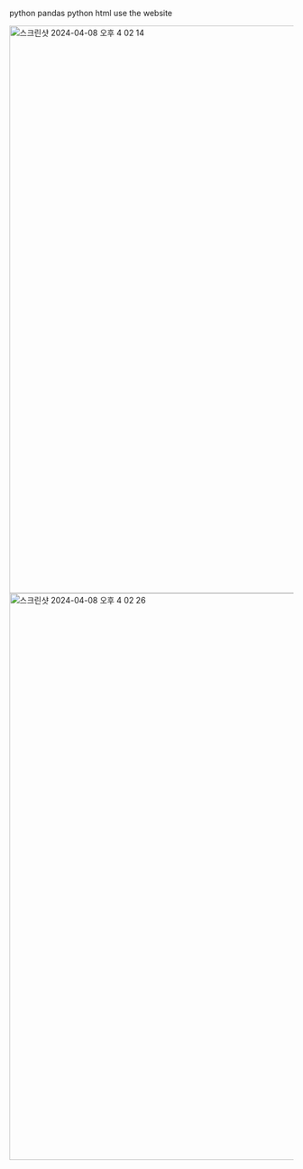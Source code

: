 python pandas 
python
html 
use the website

<img width="1005" alt="스크린샷 2024-04-08 오후 4 02 14" src="https://github.com/hwan0309/Programming_Lan_Chart/assets/154872340/65c67e16-de77-4004-94a2-65410a5e1ed0">


<img width="1004" alt="스크린샷 2024-04-08 오후 4 02 26" src="https://github.com/hwan0309/Programming_Lan_Chart/assets/154872340/5c200891-e0fd-4bad-9e40-662d0a780fc3">
